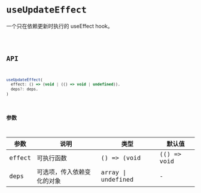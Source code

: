 

# `useUpdateEffect`

一个只在依赖更新时执行的 useEffect hook。

<code src="./demo/demo1.tsx" />

## API

```javascript
useUpdateEffect(
  effect: () => (void | (() => void | undefined)),
  deps?: deps,
)
```

### 参数

| 参数    | 说明                                         | 类型                   | 默认值 |
|---------|----------------------------------------------|------------------------|--------|
| effect | 可执行函数  | () => (void | (() => void | undefined)) | -      |
| deps | 可选项，传入依赖变化的对象  | array \| undefined | -      |

